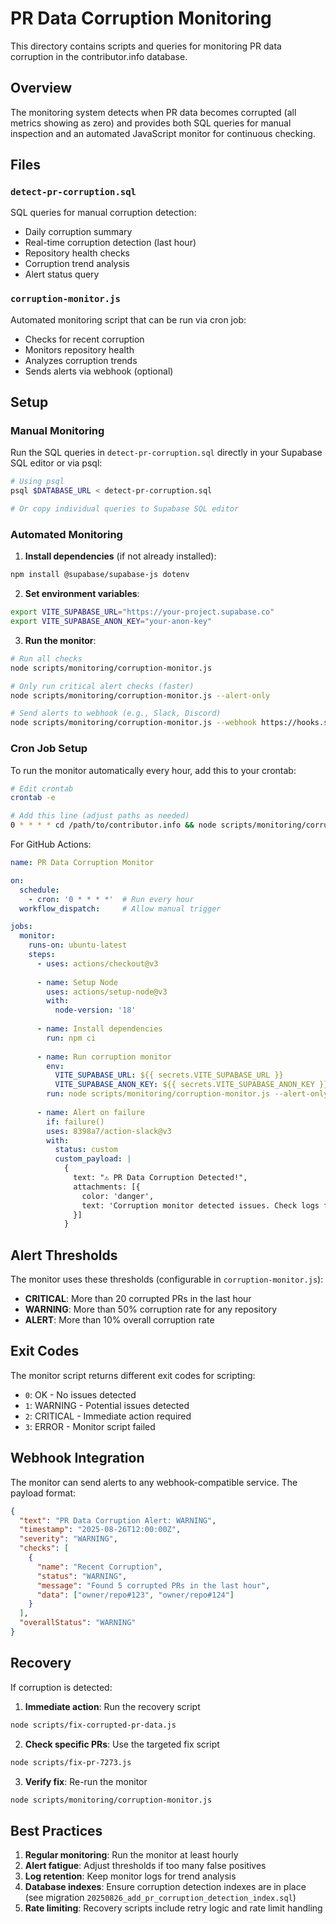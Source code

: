 # PR Data Corruption Monitoring

This directory contains scripts and queries for monitoring PR data corruption in the contributor.info database.

## Overview

The monitoring system detects when PR data becomes corrupted (all metrics showing as zero) and provides both SQL queries for manual inspection and an automated JavaScript monitor for continuous checking.

## Files

### `detect-pr-corruption.sql`
SQL queries for manual corruption detection:
- Daily corruption summary
- Real-time corruption detection (last hour)
- Repository health checks
- Corruption trend analysis
- Alert status query

### `corruption-monitor.js`
Automated monitoring script that can be run via cron job:
- Checks for recent corruption
- Monitors repository health
- Analyzes corruption trends
- Sends alerts via webhook (optional)

## Setup

### Manual Monitoring

Run the SQL queries in `detect-pr-corruption.sql` directly in your Supabase SQL editor or via psql:

```bash
# Using psql
psql $DATABASE_URL < detect-pr-corruption.sql

# Or copy individual queries to Supabase SQL editor
```

### Automated Monitoring

1. **Install dependencies** (if not already installed):
```bash
npm install @supabase/supabase-js dotenv
```

2. **Set environment variables**:
```bash
export VITE_SUPABASE_URL="https://your-project.supabase.co"
export VITE_SUPABASE_ANON_KEY="your-anon-key"
```

3. **Run the monitor**:
```bash
# Run all checks
node scripts/monitoring/corruption-monitor.js

# Only run critical alert checks (faster)
node scripts/monitoring/corruption-monitor.js --alert-only

# Send alerts to webhook (e.g., Slack, Discord)
node scripts/monitoring/corruption-monitor.js --webhook https://hooks.slack.com/services/YOUR/WEBHOOK/URL
```

### Cron Job Setup

To run the monitor automatically every hour, add this to your crontab:

```bash
# Edit crontab
crontab -e

# Add this line (adjust paths as needed)
0 * * * * cd /path/to/contributor.info && node scripts/monitoring/corruption-monitor.js --webhook https://your.webhook.url >> /var/log/corruption-monitor.log 2>&1
```

For GitHub Actions:
```yaml
name: PR Data Corruption Monitor

on:
  schedule:
    - cron: '0 * * * *'  # Run every hour
  workflow_dispatch:     # Allow manual trigger

jobs:
  monitor:
    runs-on: ubuntu-latest
    steps:
      - uses: actions/checkout@v3
      
      - name: Setup Node
        uses: actions/setup-node@v3
        with:
          node-version: '18'
          
      - name: Install dependencies
        run: npm ci
        
      - name: Run corruption monitor
        env:
          VITE_SUPABASE_URL: ${{ secrets.VITE_SUPABASE_URL }}
          VITE_SUPABASE_ANON_KEY: ${{ secrets.VITE_SUPABASE_ANON_KEY }}
        run: node scripts/monitoring/corruption-monitor.js --alert-only
        
      - name: Alert on failure
        if: failure()
        uses: 8398a7/action-slack@v3
        with:
          status: custom
          custom_payload: |
            {
              text: "⚠️ PR Data Corruption Detected!",
              attachments: [{
                color: 'danger',
                text: 'Corruption monitor detected issues. Check logs for details.'
              }]
            }
```

## Alert Thresholds

The monitor uses these thresholds (configurable in `corruption-monitor.js`):

- **CRITICAL**: More than 20 corrupted PRs in the last hour
- **WARNING**: More than 50% corruption rate for any repository
- **ALERT**: More than 10% overall corruption rate

## Exit Codes

The monitor script returns different exit codes for scripting:
- `0`: OK - No issues detected
- `1`: WARNING - Potential issues detected
- `2`: CRITICAL - Immediate action required
- `3`: ERROR - Monitor script failed

## Webhook Integration

The monitor can send alerts to any webhook-compatible service. The payload format:

```json
{
  "text": "PR Data Corruption Alert: WARNING",
  "timestamp": "2025-08-26T12:00:00Z",
  "severity": "WARNING",
  "checks": [
    {
      "name": "Recent Corruption",
      "status": "WARNING",
      "message": "Found 5 corrupted PRs in the last hour",
      "data": ["owner/repo#123", "owner/repo#124"]
    }
  ],
  "overallStatus": "WARNING"
}
```

## Recovery

If corruption is detected:

1. **Immediate action**: Run the recovery script
```bash
node scripts/fix-corrupted-pr-data.js
```

2. **Check specific PRs**: Use the targeted fix script
```bash
node scripts/fix-pr-7273.js
```

3. **Verify fix**: Re-run the monitor
```bash
node scripts/monitoring/corruption-monitor.js
```

## Best Practices

1. **Regular monitoring**: Run the monitor at least hourly
2. **Alert fatigue**: Adjust thresholds if too many false positives
3. **Log retention**: Keep monitor logs for trend analysis
4. **Database indexes**: Ensure corruption detection indexes are in place (see migration `20250826_add_pr_corruption_detection_index.sql`)
5. **Rate limiting**: Recovery scripts include retry logic and rate limit handling